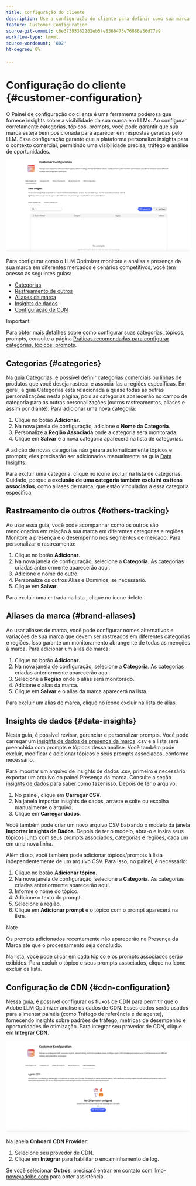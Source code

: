```yaml
---
title: Configuração do cliente
description: Use a configuração do cliente para definir como sua marca será monitorada e analisada na plataforma do otimizador LLM.
feature: Customer Configuration
source-git-commit: c6e37395362262eb5fe8366473e76086e36d77e9
workflow-type: tm+mt
source-wordcount: '802'
ht-degree: 0%

---
```



# Configuração do cliente {#customer-configuration}

O Painel de configuração do cliente é uma ferramenta poderosa que fornece insights sobre a visibilidade da sua marca em LLMs. Ao configurar corretamente categorias, tópicos, prompts, você pode garantir que sua marca esteja bem posicionada para aparecer em respostas geradas pelo LLM. Essa configuração garante que a plataforma personalize insights para o contexto comercial, permitindo uma visibilidade precisa, tráfego e análise de oportunidades.

![Painel de configuração do cliente](/help/dashboards/assets/customer-config.png)

Para configurar como o LLM Optimizer monitora e analisa a presença da sua marca em diferentes mercados e cenários competitivos, você tem acesso às seguintes guias:

* [Categorias](#categories)
* [Rastreamento de outros](#others-tracking)
* [Aliases da marca](#brand-aliases)
* [Insights de dados](#data-insights)
* [Configuração de CDN](#agentic-cdn)

>[!IMPORTANT]
>
> Para obter mais detalhes sobre como configurar suas categorias, tópicos, prompts, consulte a página [Práticas recomendadas para configurar categorias, tópicos, prompts](/help/overview/best-practices-topics-prompts.md).

## Categorias {#categories}

Na guia Categorias, é possível definir categorias comerciais ou linhas de produtos que você deseja rastrear e associá-las a regiões específicas. Em geral, a guia Categorias está relacionada a quase todas as outras personalizações nesta página, pois as categorias aparecerão no campo de categoria para as outras personalizações (outros rastreamentos, aliases e assim por diante). Para adicionar uma nova categoria:

1. Clique no botão **Adicionar**.
2. Na nova janela de configuração, adicione o **Nome da Categoria**.
3. Personalize a **Região Associada** onde a categoria será monitorada.
4. Clique em **Salvar** e a nova categoria aparecerá na lista de categorias.

A adição de novas categorias não gerará automaticamente tópicos e prompts; eles precisarão ser adicionados manualmente na guia [Data Insights](#data-insights).

Para excluir uma categoria, clique no ícone excluir na lista de categorias. Cuidado, porque **a exclusão de uma categoria também excluirá os itens associados**, como aliases de marca, que estão vinculados a essa categoria específica.

## Rastreamento de outros {#others-tracking}

Ao usar essa guia, você pode acompanhar como os outros são mencionados em relação à sua marca em diferentes categorias e regiões. Monitore a presença e o desempenho nos segmentos de mercado. Para personalizar o rastreamento:

1. Clique no botão **Adicionar**.
2. Na nova janela de configuração, selecione a **Categoria**. As categorias criadas anteriormente aparecerão aqui.
3. Adicione o nome do outro.
4. Personalize os outros Alias e Domínios, se necessário.
5. Clique em **Salvar**.

Para excluir uma entrada na lista , clique no ícone delete.

## Aliases da marca {#brand-aliases}

Ao usar aliases de marca, você pode configurar nomes alternativos e variações de sua marca que devem ser rastreados em diferentes categorias e regiões. Isso garante um monitoramento abrangente de todas as menções à marca. Para adicionar um alias de marca:

1. Clique no botão **Adicionar**.
2. Na nova janela de configuração, selecione a **Categoria**. As categorias criadas anteriormente aparecerão aqui.
3. Selecione a **Região** onde o alias será monitorado.
4. Adicione o alias da marca.
5. Clique em **Salvar** e o alias da marca aparecerá na lista.

Para excluir um alias de marca, clique no ícone excluir na lista de alias.

## Insights de dados {#data-insights}

Nesta guia, é possível revisar, gerenciar e personalizar prompts. Você pode carregar um [insights de dados de presença da marca](/help/dashboards/brand-presence.md#data-insights) .csv e a lista será preenchida com prompts e tópicos dessa análise. Você também pode excluir, modificar e adicionar tópicos e seus prompts associados, conforme necessário.

Para importar um arquivo de insights de dados .csv, primeiro é necessário exportar um arquivo do painel Presença da marca. Consulte a seção [insights de dados](/help/dashboards/brand-presence.md#data-insights) para saber como fazer isso. Depois de ter o arquivo:

1. No painel, clique em **Carregar CSV**.
2. Na janela Importar insights de dados, arraste e solte ou escolha manualmente o arquivo.
3. Clique em **Carregar dados**.

Você também pode criar um novo arquivo CSV baixando o modelo da janela **Importar Insights de Dados**. Depois de ter o modelo, abra-o e insira seus tópicos junto com seus prompts associados, categorias e regiões, cada um em uma nova linha.

Além disso, você também pode adicionar tópicos/prompts à lista independentemente de um arquivo CSV. Para isso, no painel, é necessário:

1. Clique no botão **Adicionar tópico**.
2. Na nova janela de configuração, selecione a **Categoria**. As categorias criadas anteriormente aparecerão aqui.
3. Informe o nome do tópico.
4. Adicione o texto do prompt.
5. Selecione a região.
6. Clique em **Adicionar prompt** e o tópico com o prompt aparecerá na lista.

>[!NOTE]
>Os prompts adicionados recentemente não aparecerão na Presença da Marca até que o processamento seja concluído.

Na lista, você pode clicar em cada tópico e os prompts associados serão exibidos. Para excluir o tópico e seus prompts associados, clique no ícone excluir da lista.

## Configuração de CDN {#cdn-configuration}

Nessa guia, é possível configurar os fluxos de CDN para permitir que o Adobe LLM Optimizer analise os dados de CDN. Esses dados serão usados para alimentar painéis (como Tráfego de referência e de agente), fornecendo insights sobre padrões de tráfego, métricas de desempenho e oportunidades de otimização. Para integrar seu provedor de CDN, clique em **Integrar CDN**.

![CDN de Configuração de Cliente](/help/overview/assets/cc-cdn.png)

Na janela **Onboard CDN Provider**:

1. Selecione seu provedor de CDN.
2. Clique em **Integrar** para habilitar o encaminhamento de log.

Se você selecionar **Outros**, precisará entrar em contato com llmo-now@adobe.com para obter assistência.
